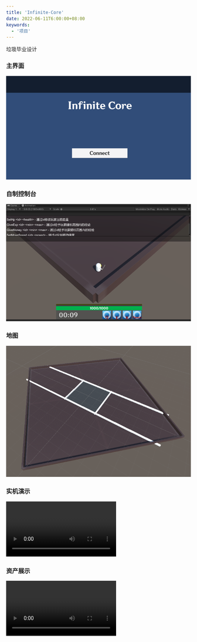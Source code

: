 ```yaml
---
title: 'Infinite-Core'
date: 2022-06-11T6:00:00+08:00
keywords:
  - '项目'
---
```

垃圾毕业设计

<!--more-->

### 主界面

![](./mainUI.gif)

### 自制控制台

![](./console.png)

### 地图

![](./map.png)

### 实机演示

<video controls><source id="mp4" src="./01.mp4" type="video/mp4"></video>

### 资产展示

<video controls><source id="mp4" src="./02.mp4" type="video/mp4"></video>